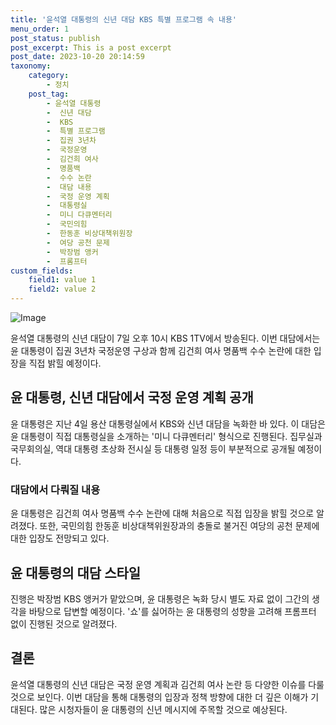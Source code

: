 ```yaml
---
title: '윤석열 대통령의 신년 대담 KBS 특별 프로그램 속 내용'
menu_order: 1
post_status: publish
post_excerpt: This is a post excerpt
post_date: 2023-10-20 20:14:59
taxonomy:
    category:
        - 정치
    post_tag:
        - 윤석열 대통령
        -  신년 대담
        -  KBS
        -  특별 프로그램
        -  집권 3년차
        -  국정운영
        -  김건희 여사
        -  명품백
        -  수수 논란
        -  대담 내용
        -  국정 운영 계획
        -  대통령실
        -  미니 다큐멘터리
        -  국민의힘
        -  한동훈 비상대책위원장
        -  여당 공천 문제
        -  박장범 앵커
        -  프롬프터
custom_fields:
    field1: value 1
    field2: value 2
---
```


![Image](https://imgnews.pstatic.net/image/022/2024/02/06/20240206517671_20240206190203016.jpg?type=w647)


윤석열 대통령의 신년 대담이 7일 오후 10시 KBS 1TV에서 방송된다. 이번 대담에서는 윤 대통령이 집권 3년차 국정운영 구상과 함께 김건희 여사 명품백 수수 논란에 대한 입장을 직접 밝힐 예정이다. 

## 윤 대통령, 신년 대담에서 국정 운영 계획 공개

윤 대통령은 지난 4일 용산 대통령실에서 KBS와 신년 대담을 녹화한 바 있다. 이 대담은 윤 대통령이 직접 대통령실을 소개하는 '미니 다큐멘터리' 형식으로 진행된다. 집무실과 국무회의실, 역대 대통령 초상화 전시실 등 대통령 일정 등이 부분적으로 공개될 예정이다.

### 대담에서 다뤄질 내용

윤 대통령은 김건희 여사 명품백 수수 논란에 대해 처음으로 직접 입장을 밝힐 것으로 알려졌다. 또한, 국민의힘 한동훈 비상대책위원장과의 충돌로 불거진 여당의 공천 문제에 대한 입장도 전망되고 있다. 

## 윤 대통령의 대담 스타일

진행은 박장범 KBS 앵커가 맡았으며, 윤 대통령은 녹화 당시 별도 자료 없이 그간의 생각을 바탕으로 답변할 예정이다. '쇼'를 싫어하는 윤 대통령의 성향을 고려해 프롬프터 없이 진행된 것으로 알려졌다. 

## 결론

윤석열 대통령의 신년 대담은 국정 운영 계획과 김건희 여사 논란 등 다양한 이슈를 다룰 것으로 보인다. 이번 대담을 통해 대통령의 입장과 정책 방향에 대한 더 깊은 이해가 기대된다. 많은 시청자들이 윤 대통령의 신년 메시지에 주목할 것으로 예상된다.
